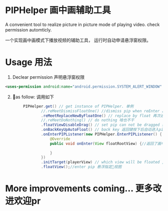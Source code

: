 # PIPHelper 画中画辅助工具

A convenient tool to realize picture in picture mode of playing video. check permission automticly.

一个实现画中画模式下播放视频的辅助工具， 运行时自动申请悬浮窗权限。

# Usage 用法

1. Declear permission 声明悬浮窗权限

```xml
<uses-permission android:name="android.permission.SYSTEM_ALERT_WINDOW" />
```
2. as follow: 调用如下
```java
        PIPHelper.get() // get instance of PIPHelper. 单例
                //.reMeetDismissFloatOne() //dismiss pip when reEnter 再次进入播放页面时消失掉画中画
                .reMeetReplaceNewByFloatOne() // replace by float 再次进入时用画中画替换新的
                //.reMeetDoNothing() // do nothing 啥也不干
                .floatViewDisableDrag() // set pip can not be dragged 悬浮播放后禁止拖拽，默认可以
                .onBackKeyUpAutoFloat() // back key 返回键按下后自动进入pip
                .onEnterPIPListener(new PIPHelper.EnterPIPListener() { //进入画中画模式下的回调
                    @Override
                    public void onEnter(View floatRootView) {//返回了画中画的根节点view 可以在这个view上添加相应的菜单
                        
                    }
                })
                .initTarget(playerView) // which view will be floated , enter pip mode.指定要进入画中画模式的view
                .floatView();//enter pip 悬浮指定视图
```

# More improvements coming... 更多改进欢迎pr